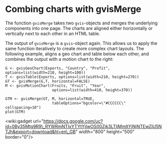 # Combing charts with gvisMerge #
The function `gvisMerge` takes two `gvis`-objects
and merges the underlying components into one page. The charts are
aligned either horizontally or vertically next to each other in an HTML table.

The output of `gvisMerge` is a `gvis`-object again.
This allows us to apply the same function iteratively to create more complex
chart layouts.  The following example, aligns a geo chart
and table below each other, and combines the output with a motion chart to the right:
```
G <- gvisGeoChart(Exports, "Country", "Profit",  options=list(width=210, height=100))
T <- gvisTable(Exports, options=list(width=210, height=270))
GT <- gvisMerge(G,T, horizontal=FALSE) 
M <- gvisMotionChart(Fruits, "Fruit", "Year",
                     options=list(width=410, height=370))

GTM <- gvisMerge(GT, M, horizontal=TRUE,
                     tableOptions="bgcolor=\"#CCCCCC\" cellspacing=10")
plot(GTM)
```
&lt;wiki:gadget url="https://docs.google.com/uc?id=0By35Mtg9R9\_RYWRmNTIxYTYtYjIwOS00Zjk3LTljMmItYjNjNTEwZjU5NTJh&export=download&hl=en\_GB" width="800" height="500" border="0"/&gt;